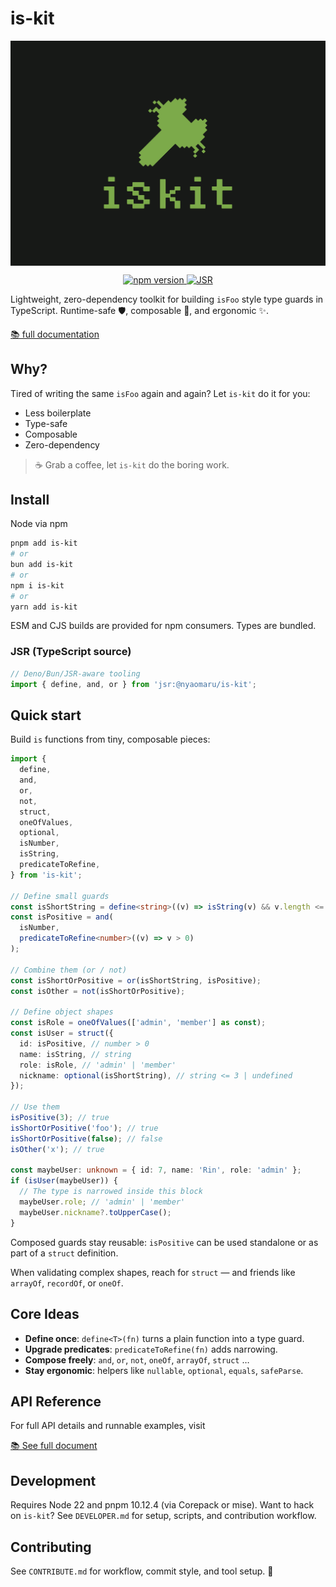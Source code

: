 # is-kit

<p align="center">
    <img src="https://raw.githubusercontent.com/nyaomaru/is-kit/main/docs/public/iskit-logo_700_500.png" width="700px" align="center" alt="is-kit logo" />
</p>

<p align="center">
    <a href="(https://www.npmjs.com/package/is-kit">
        <img src="https://img.shields.io/npm/v/is-kit.svg" alt="npm version">
    </a>
    <a href="https://jsr.io/@nyaomaru/is-kit">
        <img src="https://img.shields.io/jsr/v/@nyaomaru/is-kit" alt="JSR">
    </a>
</p>

Lightweight, zero-dependency toolkit for building `isFoo` style type guards in TypeScript.
Runtime-safe 🛡️, composable 🧩, and ergonomic ✨.

[📚 full documentation](https://is-kit-docs.vercel.app/)

## Why?

Tired of writing the same `isFoo` again and again?
Let `is-kit` do it for you:

- Less boilerplate
- Type-safe
- Composable
- Zero-dependency

> ☕ Grab a coffee, let `is-kit` do the boring work.

## Install

Node via npm

```bash
pnpm add is-kit
# or
bun add is-kit
# or
npm i is-kit
# or
yarn add is-kit
```

ESM and CJS builds are provided for npm consumers. Types are bundled.

### JSR (TypeScript source)

```ts
// Deno/Bun/JSR-aware tooling
import { define, and, or } from 'jsr:@nyaomaru/is-kit';
```

## Quick start

Build `is` functions from tiny, composable pieces:

```ts
import {
  define,
  and,
  or,
  not,
  struct,
  oneOfValues,
  optional,
  isNumber,
  isString,
  predicateToRefine,
} from 'is-kit';

// Define small guards
const isShortString = define<string>((v) => isString(v) && v.length <= 3);
const isPositive = and(
  isNumber,
  predicateToRefine<number>((v) => v > 0)
);

// Combine them (or / not)
const isShortOrPositive = or(isShortString, isPositive);
const isOther = not(isShortOrPositive);

// Define object shapes
const isRole = oneOfValues(['admin', 'member'] as const);
const isUser = struct({
  id: isPositive, // number > 0
  name: isString, // string
  role: isRole, // 'admin' | 'member'
  nickname: optional(isShortString), // string <= 3 | undefined
});

// Use them
isPositive(3); // true
isShortOrPositive('foo'); // true
isShortOrPositive(false); // false
isOther('x'); // true

const maybeUser: unknown = { id: 7, name: 'Rin', role: 'admin' };
if (isUser(maybeUser)) {
  // The type is narrowed inside this block
  maybeUser.role; // 'admin' | 'member'
  maybeUser.nickname?.toUpperCase();
}
```

Composed guards stay reusable:
`isPositive` can be used standalone or as part of a `struct` definition.

When validating complex shapes, reach for `struct` — and friends like `arrayOf`, `recordOf`, or `oneOf`.

## Core Ideas

- **Define once**: `define<T>(fn)` turns a plain function into a type guard.
- **Upgrade predicates**: `predicateToRefine(fn)` adds narrowing.
- **Compose freely**: `and`, `or`, `not`, `oneOf`, `arrayOf`, `struct` …
- **Stay ergonomic**: helpers like `nullable`, `optional`, `equals`, `safeParse`.

## API Reference

For full API details and runnable examples, visit

[📚 See full document](https://is-kit-docs.vercel.app/)

## Development

Requires Node 22 and pnpm 10.12.4 (via Corepack or mise).
Want to hack on `is-kit`?
See `DEVELOPER.md` for setup, scripts, and contribution workflow.

## Contributing

See `CONTRIBUTE.md` for workflow, commit style, and tool setup. 🚀
